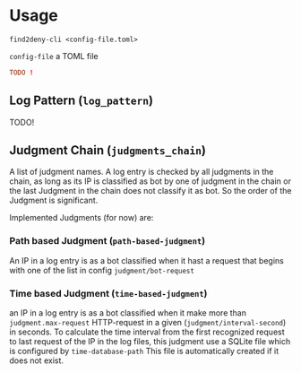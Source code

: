 # Usage


`find2deny-cli <config-file.toml>`

`config-file` a TOML file 

```toml
TODO !
``` 


## Log Pattern (`log_pattern`)

TODO!

## Judgment Chain (`judgments_chain`)

A list of judgment names. A log entry is checked by all judgments in the chain, as long as its IP is classified as 
bot by one of judgment in the chain or the last Judgment in the chain does not classify it as bot. So the order
of the Judgment is significant.

Implemented Judgments (for now) are:

### Path based Judgment (`path-based-judgment`)

An IP in a log entry is as a bot classified when it hast a request that begins
with one of the list in config `judgment/bot-request`

### Time based Judgment (`time-based-judgment`)


an IP in a log entry is as a bot classified when it make more than `judgment.max-request` HTTP-request
in a given (`judgment/interval-second`) in seconds. To calculate the time interval from the first recognized request
to last request of the IP in the log files, this judgment use a SQLite file which is configured by `time-database-path`
This file is automatically created if it does not exist.
